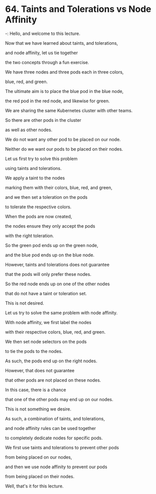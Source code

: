 


# 64. Taints and Tolerations vs Node Affinity

-: Hello, and welcome to this lecture.

Now that we have learned about taints, and tolerations,

and node affinity, let us tie together

the two concepts through a fun exercise.

We have three nodes and three pods each in three colors,

blue, red, and green.

The ultimate aim is to place the blue pod in the blue node,

the red pod in the red node, and likewise for green.

We are sharing the same Kubernetes cluster with other teams.

So there are other pods in the cluster

as well as other nodes.

We do not want any other pod to be placed on our node.

Neither do we want our pods to be placed on their nodes.

Let us first try to solve this problem

using taints and tolerations.

We apply a taint to the nodes

marking them with their colors, blue, red, and green,

and we then set a toleration on the pods

to tolerate the respective colors.

When the pods are now created,

the nodes ensure they only accept the pods

with the right toleration.

So the green pod ends up on the green node,

and the blue pod ends up on the blue node.

However, taints and tolerations does not guarantee

that the pods will only prefer these nodes.

So the red node ends up on one of the other nodes

that do not have a taint or toleration set.

This is not desired.

Let us try to solve the same problem with node affinity.

With node affinity, we first label the nodes

with their respective colors, blue, red, and green.

We then set node selectors on the pods

to tie the pods to the nodes.

As such, the pods end up on the right nodes.

However, that does not guarantee

that other pods are not placed on these nodes.

In this case, there is a chance

that one of the other pods may end up on our nodes.

This is not something we desire.

As such, a combination of taints, and tolerations,

and node affinity rules can be used together

to completely dedicate nodes for specific pods.

We first use taints and tolerations to prevent other pods

from being placed on our nodes,

and then we use node affinity to prevent our pods

from being placed on their nodes.

Well, that's it for this lecture.